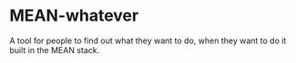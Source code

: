 # MEAN-whatever

A tool for people to find out what they want to do, when they want to do it built in the MEAN stack.
